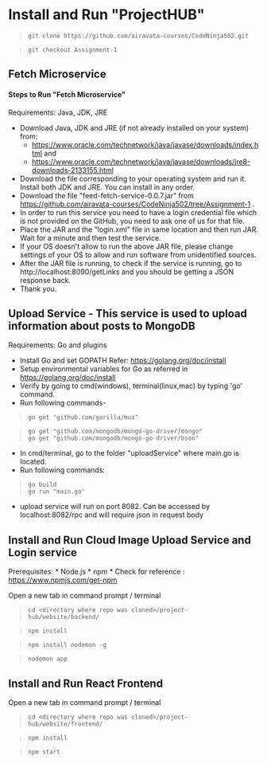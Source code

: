# Install and Run "ProjectHUB"

> `git clone https://github.com/airavata-courses/CodeNinja502.git`

> `git checkout Assignment-1`

## Fetch Microservice

#### Steps to Run "Fetch Microservice"

Requirements: Java, JDK, JRE
 - Download Java, JDK and JRE (if not already installed on your system) from:
   - https://www.oracle.com/technetwork/java/javase/downloads/index.html and 
   - https://www.oracle.com/technetwork/java/javase/downloads/jre8-downloads-2133155.html
 - Download the file corresponding to your operating system and run it. Install both JDK and JRE. You can install in any order.
 - Download the file "feed-fetch-service-0.0.7.jar" from https://github.com/airavata-courses/CodeNinja502/tree/Assignment-1 .
 - In order to run this service you need to have a login credential file which is not provided on the GitHub, you need to ask one of us for that file.
 - Place the JAR and the "login.xml" file in same location and then run JAR. Wait for a minute and then test the service.
 - If your OS doesn't allow to run the above JAR file, please change settings of your OS to allow and run software from unidentified sources.
 - After the JAR file is running, to check if the service is running, go to http://localhost:8090/getLinks and you should be getting a JSON response back.
 - Thank you.


## Upload Service - This service is used to upload information about posts to MongoDB

Requirements: Go and plugins

- Install Go and set GOPATH
	Refer: https://golang.org/doc/install
 - Setup environmental variables for Go as referred in https://golang.org/doc/install
 - Verify by going to cmd(windows), terminal(linux,mac) by typing 'go' command.
 - Run following commands- <br />
 > `go get "github.com/gorilla/mux"` <br />
 
 > `go get "github.com/mongodb/mongo-go-driver/mongo"` <br />
 > `go get "github.com/mongodb/mongo-go-driver/bson"` <br />
 
 - In cmd/terminal, go to the folder "uploadService" where main.go is located.
 - Run following commands:
>  `go build` <br />
>  `go run "main.go"` <br />
 - upload service will run on port 8082. Can be accessed by localhost:8082/rpc and will require json in request body

## Install and Run Cloud Image Upload Service and Login service
Prerequisites:
	* Node.js
	* npm
	* Check for reference : https://www.npmjs.com/get-npm

Open a new tab in command prompt / terminal
> `cd <directory where repo was cloned>/project-hub/website/backend/`

> `npm install`

> `npm install nodemon -g`

> `nodemon app`

## Install and Run React Frontend
Open a new tab in command prompt / terminal
> `cd <directory where repo was cloned>/project-hub/website/frontend/`

> `npm install`

> `npm start`
